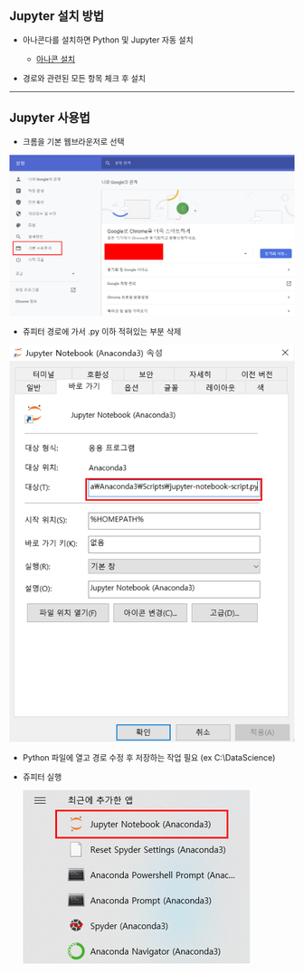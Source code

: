 ##  Jupyter 설치 방법

- 아나콘다를 설치하면 Python 및 Jupyter 자동 설치
  - [아나콘 설치](https://www.anaconda.com/)

- 경로와 관련된 모든 항목 체크 후 설치 

---

## Jupyter 사용법

- 크롬을 기본 웹브라운저로 선택

![image-20210707192929310](TIL_picture/image-20210707192929310.png)

- 쥬피터 경로에 가서 .py 이하 적혀있는 부분 삭제

![image-20210707192956729](TIL_picture/image-20210707192956729.png)

- Python 파일에 열고 경로 수정 후 저장하는 작업 필요 (ex C:\DataScience)

- 쥬피터 실행

  ![image-20210707193013033](TIL_picture/image-20210707193013033.png)

